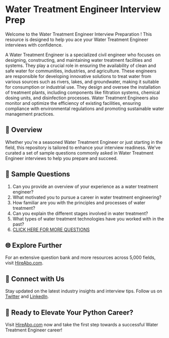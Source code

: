 # Water Treatment Engineer Interview Prep

Welcome to the Water Treatment Engineer Interview Preparation ! This resource is designed to help you ace your Water Treatment Engineer interviews with confidence.

A Water Treatment Engineer is a specialized civil engineer who focuses on designing, constructing, and maintaining water treatment facilities and systems. They play a crucial role in ensuring the availability of clean and safe water for communities, industries, and agriculture. These engineers are responsible for developing innovative solutions to treat water from various sources such as rivers, lakes, and groundwater, making it suitable for consumption or industrial use. They design and oversee the installation of treatment plants, including components like filtration systems, chemical dosing units, and disinfection processes. Water Treatment Engineers also monitor and optimize the efficiency of existing facilities, ensuring compliance with environmental regulations and promoting sustainable water management practices.

## 🚀 Overview

Whether you're a seasoned Water Treatment Engineer or just starting in the field, this repository is tailored to enhance your interview readiness. We've curated a set of sample questions commonly asked in Water Treatment Engineer interviews to help you prepare and succeed.

## 📝 Sample Questions

1. Can you provide an overview of your experience as a water treatment engineer?
2. What motivated you to pursue a career in water treatment engineering?
3. How familiar are you with the principles and processes of water treatment?
4. Can you explain the different stages involved in water treatment?
5. What types of water treatment technologies have you worked with in the past?
6. [CLICK HERE FOR MORE QUESTIONS](https://hireabo.com/job/3_0_36/Water%20Treatment%20Engineer)

## 🌐 Explore Further

For an extensive question bank and more resources across 5,000 fields, visit [HireAbo.com](https://www.hireabo.com).

## 📱 Connect with Us

Stay updated on the latest industry insights and interview tips. Follow us on [Twitter](https://twitter.com/hireabo) and [LinkedIn](https://www.linkedin.com/in/hire-abo-3609972a8/).

## 🚀 Ready to Elevate Your Python Career?

Visit [HireAbo.com](https://www.hireabo.com) now and take the first step towards a successful Water Treatment Engineer career!